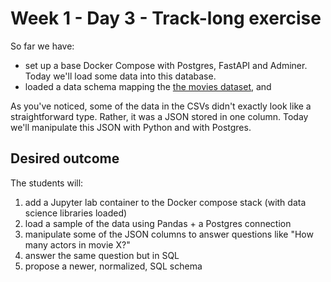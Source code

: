# Week 1 - Day 3 - Track-long exercise

So far we have:

- set up a base Docker Compose with Postgres, FastAPI and Adminer. Today we'll load some data into this database.
- loaded a data schema mapping the [the movies dataset](https://www.kaggle.com/rounakbanik/the-movies-dataset), and 

As you've noticed, some of the data in the CSVs didn't exactly look like a straightforward type. Rather, it was a JSON stored in one column. Today we'll manipulate this JSON with Python and with Postgres.

## Desired outcome

The students will:

1. add a Jupyter lab container to the Docker compose stack (with data science libraries loaded)
2. load a sample of the data using Pandas + a Postgres connection
3. manipulate some of the JSON columns to answer questions like "How many actors in movie X?"
4. answer the same question but in SQL
5. propose a newer, normalized, SQL schema
